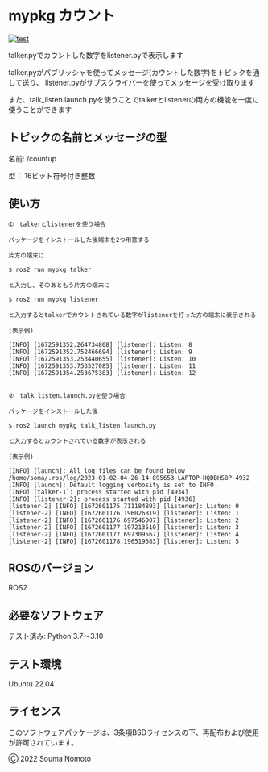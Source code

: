 # mypkg カウント
[![test](https://github.com/motonono/mypkg2/actions/workflows/test.yml/badge.svg)](https://github.com/motonono/mypkg2/actions/workflows/test.yml)

talker.pyでカウントした数字をlistener.pyで表示します

talker.pyがパブリッシャを使ってメッセージ(カウントした数字)をトピックを通して送り、
listener.pyがサブスクライバーを使ってメッセージを受け取ります

また、talk_listen.launch.pyを使うことでtalkerとlistenerの両方の機能を一度に使うことができます

## トピックの名前とメッセージの型
   名前: /countup

   型：  16ビット符号付き整数


## 使い方
```
➀　talkerとlistenerを使う場合

パッケージをインストールした後端末を2つ用意する

片方の端末に

$ ros2 run mypkg talker

と入力し、そのあともう片方の端末に

$ ros2 run mypkg listener

と入力するとtalkerでカウントされている数字がlistenerを打った方の端末に表示される

(表示例)

[INFO] [1672591352.264734808] [listener]: Listen: 8
[INFO] [1672591352.752466694] [listener]: Listen: 9
[INFO] [1672591353.253440655] [listener]: Listen: 10
[INFO] [1672591353.753527085] [listener]: Listen: 11
[INFO] [1672591354.253675383] [listener]: Listen: 12


②　talk_listen.launch.pyを使う場合

パッケージをインストールした後

$ ros2 launch mypkg talk_listen.launch.py

と入力するとカウントされている数字が表示される

(表示例)

[INFO] [launch]: All log files can be found below /home/soma/.ros/log/2023-01-02-04-26-14-895653-LAPTOP-HQDBHS8P-4932
[INFO] [launch]: Default logging verbosity is set to INFO
[INFO] [talker-1]: process started with pid [4934]
[INFO] [listener-2]: process started with pid [4936]
[listener-2] [INFO] [1672601175.711184893] [listener]: Listen: 0
[listener-2] [INFO] [1672601176.196026819] [listener]: Listen: 1
[listener-2] [INFO] [1672601176.697546007] [listener]: Listen: 2
[listener-2] [INFO] [1672601177.197213510] [listener]: Listen: 3
[listener-2] [INFO] [1672601177.697309567] [listener]: Listen: 4
[listener-2] [INFO] [1672601178.196519683] [listener]: Listen: 5

```

## ROSのバージョン
   ROS2

## 必要なソフトウェア
   テスト済み: Python 3.7～3.10  

## テスト環境
 Ubuntu 22.04

## ライセンス
このソフトウェアパッケージは、3条項BSDライセンスの下、再配布および使用が許可されています。

Ⓒ 2022 Souma Nomoto
